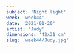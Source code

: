 ```yaml
---
subject: 'Night light'
week: 'week44'
date: '2021-01-20'
artist: 'Judy'
dimensions: '42x31 cm'
slug: 'week44/Judy.jpg'
---
```

